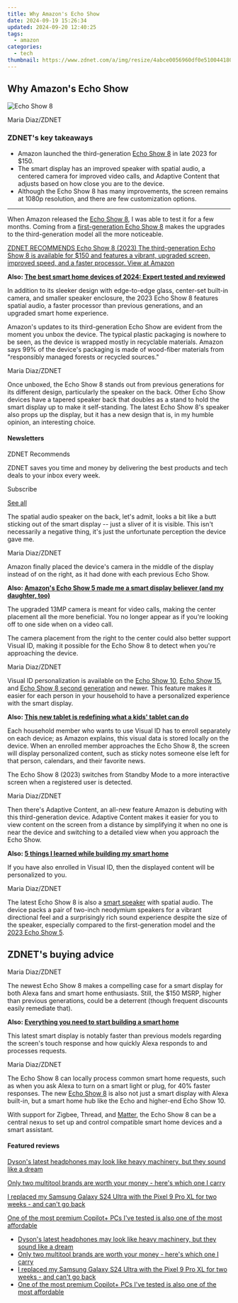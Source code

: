 ```yaml
---
title: Why Amazon's Echo Show
date: 2024-09-19 15:26:34
updated: 2024-09-20 12:40:25
tags:
  - amazon
categories:
  - tech
thumbnail: https://www.zdnet.com/a/img/resize/4abce0056960df0e5100441802c32a2024e75825/2023/10/24/d0dcd826-0ecf-4610-8ea0-54d4e0a9e244/echoshow7.jpg?width=278&height=156&fit=crop&auto=webp
---
```


## Why Amazon's Echo Show

![Echo Show 8](https://www.zdnet.com/a/img/resize/b82a4b63d79b92d64125d1cf3da8904d61e079f5/2023/10/24/d0dcd826-0ecf-4610-8ea0-54d4e0a9e244/echoshow7.jpg?auto=webp&width=1280)

Maria Diaz/ZDNET

### ZDNET's key takeaways  

* Amazon launched the third-generation [Echo Show 8](https://buy.geni.us/Proxy.ashx?TSID=368250&GR%5FURL=https%3A%2F%2Fwww.amazon.com%2FAll-New-Echo-Show-8%2Fdp%2FB0BLS3Y632%3Ftag%3Dzd-buy-button-20%26ascsubtag%3D%5F%5FCOM%5FCLICK%5FID%5F%5F%7Cccb335e2-283c-413f-8e1e-71e7c0c83827%7Cdtp&dtb=1) in late 2023 for $150.
* The smart display has an improved speaker with spatial audio, a centered camera for improved video calls, and Adaptive Content that adjusts based on how close you are to the device.
* Although the Echo Show 8 has many improvements, the screen remains at 1080p resolution, and there are few customization options.

---

When Amazon released the [Echo Show 8](https://buy.geni.us/Proxy.ashx?TSID=368250&GR%5FURL=https%3A%2F%2Fwww.amazon.com%2FAll-New-Echo-Show-8%2Fdp%2FB0BLS3Y632%3Ftag%3Dzd-buy-button-20%26ascsubtag%3D%5F%5FCOM%5FCLICK%5FID%5F%5F%7Cccb335e2-283c-413f-8e1e-71e7c0c83827%7Cdtp&dtb=1), I was able to test it for a few months. Coming from a [first-generation Echo Show 8](https://buy.geni.us/Proxy.ashx?TSID=368250&GR%5FURL=https%3A%2F%2Fwww.amazon.com%2FEcho-Show-8%2Fdp%2FB07PF1Y28C%3Ftag%3Dzd-buy-button-20%26ascsubtag%3D%5F%5FCOM%5FCLICK%5FID%5F%5F%7Cccb335e2-283c-413f-8e1e-71e7c0c83827%7Cdtp&dtb=1) makes the upgrades to the third-generation model all the more noticeable.

[ZDNET RECOMMENDS Echo Show 8 (2023) The third-generation Echo Show 8 is available for $150 and features a vibrant, upgraded screen, improved speed, and a faster processor. View at Amazon](https://buy.geni.us/Proxy.ashx?TSID=368250&GR%5FURL=https%3A%2F%2Fwww.amazon.com%2FAll-New-Echo-Show-8%2Fdp%2FB0BLS3Y632%3Ftag%3Dzd-buy-button-20%26ascsubtag%3D%5F%5FCOM%5FCLICK%5FID%5F%5F%7Cccb335e2-283c-413f-8e1e-71e7c0c83827%7Cdtp&dtb=1)

**Also: [The best smart home devices of 2024: Expert tested and reviewed](https://www.zdnet.com/home-and-office/smart-home/best-smart-home-device/)**

In addition to its sleeker design with edge-to-edge glass, center-set built-in camera, and smaller speaker enclosure, the 2023 Echo Show 8 features spatial audio, a faster processor than previous generations, and an upgraded smart home experience.

Amazon's updates to its third-generation Echo Show are evident from the moment you unbox the device. The typical plastic packaging is nowhere to be seen, as the device is wrapped mostly in recyclable materials. Amazon says 99% of the device's packaging is made of wood-fiber materials from "responsibly managed forests or recycled sources."

Maria Diaz/ZDNET

Once unboxed, the Echo Show 8 stands out from previous generations for its different design, particularly the speaker on the back. Other Echo Show devices have a tapered speaker back that doubles as a stand to hold the smart display up to make it self-standing. The latest Echo Show 8's speaker also props up the display, but it has a new design that is, in my humble opinion, an interesting choice.

#### Newsletters

ZDNET Recommends

ZDNET saves you time and money by delivering the best products and tech deals to your inbox every week.

 Subscribe

[See all](https://www.zdnet.com/newsletters/)

The spatial audio speaker on the back, let's admit, looks a bit like a butt sticking out of the smart display -- just a sliver of it is visible. This isn't necessarily a negative thing, it's just the unfortunate perception the device gave me.

Maria Diaz/ZDNET

Amazon finally placed the device's camera in the middle of the display instead of on the right, as it had done with each previous Echo Show. 

**Also: [Amazon's Echo Show 5 made me a smart display believer (and my daughter, too)](https://www.zdnet.com/home-and-office/smart-home/amazons-echo-show-5-made-me-a-smart-display-believer-and-my-daughter-too/)**

The upgraded 13MP camera is meant for video calls, making the center placement all the more beneficial. You no longer appear as if you're looking off to one side when on a video call.

The camera placement from the right to the center could also better support Visual ID, making it possible for the Echo Show 8 to detect when you're approaching the device.

Maria Diaz/ZDNET

Visual ID personalization is available on the [Echo Show 10](https://buy.geni.us/Proxy.ashx?TSID=368250&GR%5FURL=https%3A%2F%2Fwww.amazon.com%2Fecho-show-10%2Fdp%2FB07VHZ41L8%3Ftag%3Dzd-buy-button-20%26ascsubtag%3D%5F%5FCOM%5FCLICK%5FID%5F%5F%7Cccb335e2-283c-413f-8e1e-71e7c0c83827%7Cdtp&dtb=1), [Echo Show 15](https://buy.geni.us/Proxy.ashx?TSID=368250&GR%5FURL=https%3A%2F%2Fwww.amazon.com%2Fdp%2FB0BFZVFG6N%3Ftag%3Dzd-buy-button-20%26ascsubtag%3D%5F%5FCOM%5FCLICK%5FID%5F%5F%7Cccb335e2-283c-413f-8e1e-71e7c0c83827%7Cdtp&dtb=1), and [Echo Show 8 second generation](https://buy.geni.us/Proxy.ashx?TSID=368250&GR%5FURL=https%3A%2F%2Fwww.amazon.com%2Fdp%2FB084DC4LW6%3Ftag%3Dzd-buy-button-20%26ascsubtag%3D%5F%5FCOM%5FCLICK%5FID%5F%5F%7Cccb335e2-283c-413f-8e1e-71e7c0c83827%7Cdtp&dtb=1) and newer. This feature makes it easier for each person in your household to have a personalized experience with the smart display. 

**Also: [This new tablet is redefining what a kids' tablet can do](https://www.zdnet.com/article/this-tablet-is-redefining-what-a-kids-tablet-can-do/)**

Each household member who wants to use Visual ID has to enroll separately on each device; as Amazon explains, this visual data is stored locally on the device. When an enrolled member approaches the Echo Show 8, the screen will display personalized content, such as sticky notes someone else left for that person, calendars, and their favorite news.

The Echo Show 8 (2023) switches from Standby Mode to a more interactive screen when a registered user is detected.

Maria Diaz/ZDNET

Then there's Adaptive Content, an all-new feature Amazon is debuting with this third-generation device. Adaptive Content makes it easier for you to view content on the screen from a distance by simplifying it when no one is near the device and switching to a detailed view when you approach the Echo Show.

**Also: [5 things I learned while building my smart home](https://www.zdnet.com/home-and-office/smart-home/these-are-the-five-things-i-learned-from-my-smart-home/)**

If you have also enrolled in Visual ID, then the displayed content will be personalized to you.

Maria Diaz/ZDNET

The latest Echo Show 8 is also a [smart speaker](https://www.zdnet.com/home-and-office/home-entertainment/best-smart-speaker/) with spatial audio. The device packs a pair of two-inch neodymium speakers for a vibrant directional feel and a surprisingly rich sound experience despite the size of the speaker, especially compared to the first-generation model and the [2023 Echo Show 5](https://buy.geni.us/Proxy.ashx?TSID=368250&GR%5FURL=https%3A%2F%2Fwww.amazon.com%2Fdp%2FB09B2SBHQK%3Ftag%3Dzd-buy-button-20%26ascsubtag%3D%5F%5FCOM%5FCLICK%5FID%5F%5F%7Cccb335e2-283c-413f-8e1e-71e7c0c83827%7Cdtp&dtb=1).

## ZDNET's buying advice

Maria Diaz/ZDNET

The newest Echo Show 8 makes a compelling case for a smart display for both Alexa fans and smart home enthusiasts. Still, the $150 MSRP, higher than previous generations, could be a deterrent (though frequent discounts easily remediate that).

**Also: [Everything you need to start building a smart home](https://www.zdnet.com/home-and-office/smart-home/everything-you-need-to-start-a-smart-home-setup/)**

This latest smart display is notably faster than previous models regarding the screen's touch response and how quickly Alexa responds to and processes requests.

Maria Diaz/ZDNET

The Echo Show 8 can locally process common smart home requests, such as when you ask Alexa to turn on a smart light or plug, for 40% faster responses. The new [Echo Show 8](https://buy.geni.us/Proxy.ashx?TSID=368250&GR%5FURL=https%3A%2F%2Fwww.amazon.com%2Fdp%2FB0BLS3Y632%3Ftag%3Dzd-buy-button-20%26ascsubtag%3D%5F%5FCOM%5FCLICK%5FID%5F%5F%7Cccb335e2-283c-413f-8e1e-71e7c0c83827%7Cdtp&dtb=1) is also not just a smart display with Alexa built-in, but a smart home hub like the Echo and higher-end Echo Show 10.

With support for Zigbee, Thread, and [Matter](https://www.zdnet.com/home-and-office/smart-home/matter-1-2-adds-support-for-9-new-smart-home-device-types-and-thats-not-all/), the Echo Show 8 can be a central nexus to set up and control compatible smart home devices and a smart assistant.

#### Featured reviews

[Dyson's latest headphones may look like heavy machinery, but they sound like a dream](https://www.zdnet.com/article/i-tested-dysons-500-flagship-headphones-and-theyre-more-competitive-than-expected/ "Dyson's latest headphones may look like heavy machinery, but they sound like a dream")

[Only two multitool brands are worth your money - here's which one I carry](https://www.zdnet.com/article/only-two-multitool-brands-are-worth-your-money-heres-the-one-i-carry/ "Only two multitool brands are worth your money - here's which one I carry")

[I replaced my Samsung Galaxy S24 Ultra with the Pixel 9 Pro XL for two weeks - and can't go back](https://www.zdnet.com/article/i-replaced-my-samsung-galaxy-s24-ultra-with-the-pixel-9-pro-xl-for-two-weeks-and-cant-go-back/ "I replaced my Samsung Galaxy S24 Ultra with the Pixel 9 Pro XL for two weeks - and can't go back")

[One of the most premium Copilot+ PCs I've tested is also one of the most affordable](https://www.zdnet.com/article/one-of-the-most-premium-copilot-pcs-ive-tested-is-also-one-of-the-most-affordable/ "One of the most premium Copilot+ PCs I've tested is also one of the most affordable")

* [Dyson's latest headphones may look like heavy machinery, but they sound like a dream](https://www.zdnet.com/article/i-tested-dysons-500-flagship-headphones-and-theyre-more-competitive-than-expected/ "Dyson's latest headphones may look like heavy machinery, but they sound like a dream")
* [Only two multitool brands are worth your money - here's which one I carry](https://www.zdnet.com/article/only-two-multitool-brands-are-worth-your-money-heres-the-one-i-carry/ "Only two multitool brands are worth your money - here's which one I carry")
* [I replaced my Samsung Galaxy S24 Ultra with the Pixel 9 Pro XL for two weeks - and can't go back](https://www.zdnet.com/article/i-replaced-my-samsung-galaxy-s24-ultra-with-the-pixel-9-pro-xl-for-two-weeks-and-cant-go-back/ "I replaced my Samsung Galaxy S24 Ultra with the Pixel 9 Pro XL for two weeks - and can't go back")
* [One of the most premium Copilot+ PCs I've tested is also one of the most affordable](https://www.zdnet.com/article/one-of-the-most-premium-copilot-pcs-ive-tested-is-also-one-of-the-most-affordable/ "One of the most premium Copilot+ PCs I've tested is also one of the most affordable")

<ins class="adsbygoogle"
     style="display:block"
     data-ad-format="autorelaxed"
     data-ad-client="ca-pub-7571918770474297"
     data-ad-slot="1223367746"></ins>



<ins class="adsbygoogle"
     style="display:block"
     data-ad-client="ca-pub-7571918770474297"
     data-ad-slot="8358498916"
     data-ad-format="auto"
     data-full-width-responsive="true"></ins>
